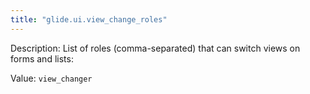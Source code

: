 ```yaml
---
title: "glide.ui.view_change_roles"
---
```


Description: List of roles (comma-separated) that can switch views on forms and lists:

Value: `view_changer`